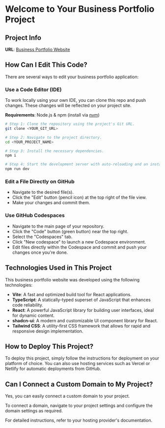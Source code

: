 

# Welcome to Your Business Portfolio Project

## Project Info

**URL**: [Business Portfolio Website](https://xpertcoresolutions.netlify.app/)

## How Can I Edit This Code?

There are several ways to edit your business portfolio application:

### **Use a Code Editor (IDE)**

To work locally using your own IDE, you can clone this repo and push changes. These changes will be reflected on your project site.

**Requirements**: Node.js & npm (install via [nvm](https://github.com/nvm-sh/nvm#installing-and-updating))

```sh
# Step 1: Clone the repository using the project's Git URL.
git clone <YOUR_GIT_URL>

# Step 2: Navigate to the project directory.
cd <YOUR_PROJECT_NAME>

# Step 3: Install the necessary dependencies.
npm i

# Step 4: Start the development server with auto-reloading and an instant preview.
npm run dev
```

### **Edit a File Directly on GitHub**

- Navigate to the desired file(s).
- Click the "Edit" button (pencil icon) at the top right of the file view.
- Make your changes and commit them.

### **Use GitHub Codespaces**

- Navigate to the main page of your repository.
- Click the "Code" button (green button) near the top right.
- Select the "Codespaces" tab.
- Click "New codespace" to launch a new Codespace environment.
- Edit files directly within the Codespace and commit and push your changes once you're done.

## Technologies Used in This Project

This business portfolio website was developed using the following technologies:

- **Vite**: A fast and optimized build tool for React applications.
- **TypeScript**: A statically-typed superset of JavaScript that enhances code reliability.
- **React**: A powerful JavaScript library for building user interfaces, ideal for dynamic content.
- **shadcn-ui**: A modern and customizable UI component library for React.
- **Tailwind CSS**: A utility-first CSS framework that allows for rapid and responsive design implementation.

## How to Deploy This Project?

To deploy this project, simply follow the instructions for deployment on your platform of choice. You can also use hosting services such as Vercel or Netlify for automatic deployments from GitHub.

## Can I Connect a Custom Domain to My Project?

Yes, you can easily connect a custom domain to your project.

To connect a domain, navigate to your project settings and configure the domain settings as required.

For detailed instructions, refer to your hosting provider's documentation.
